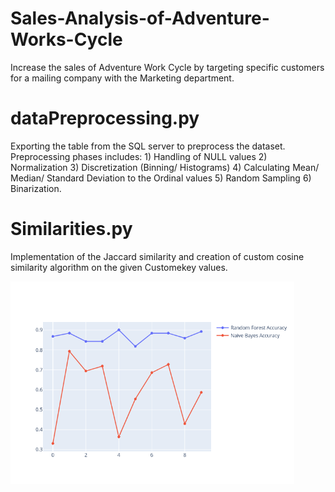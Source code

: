 # Sales-Analysis-of-Adventure-Works-Cycle
Increase the sales of Adventure Work Cycle by targeting specific customers for a mailing  company with the Marketing department.

# dataPreprocessing.py
Exporting the table from the SQL server to preprocess the dataset. Preprocessing phases includes: 1) Handling of NULL values 2) Normalization 3) Discretization (Binning/ Histograms) 4) Calculating Mean/ Median/ Standard Deviation to the Ordinal values 5) Random Sampling 6) Binarization. 

# Similarities.py
Implementation of the Jaccard similarity and creation of custom cosine similarity algorithm on the given Customekey values.



<img src="https://github.com/nikkas27/University-Selection-System/blob/main/Acc_Stanford_University_maxdepth%3D4_estimators%3D250_randomstate%3D50_criterion%3Dgini.png" width="90%"></img> 
